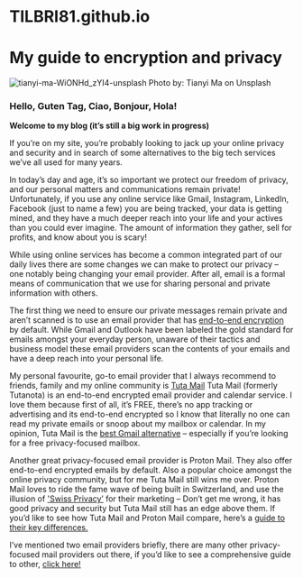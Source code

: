 # TILBRI81.github.io

# My guide to encryption and privacy 

![tianyi-ma-WiONHd_zYI4-unsplash](https://github.com/TILBRI81/TILBRI81.github.io/assets/161705653/24ee4d13-161a-4116-adf4-534335a43c5a)
Photo by: Tianyi Ma on Unsplash 

### Hello, Guten Tag, Ciao, Bonjour, Hola!

**Welcome to my blog (it’s still a big work in progress)**

If you’re on my site, you’re probably looking to jack up your online privacy and security and in search of some alternatives to the big tech services we’ve all used for many years.

In today’s day and age, it’s so important we protect our freedom of privacy, and our personal matters and communications remain private! Unfortunately, if you use any online service like Gmail, Instagram, LinkedIn, Facebook (just to name a few) you are being tracked, your data is getting mined, and they have a much deeper reach into your life and your actives than you could ever imagine. The amount of information they gather, sell for profits, and know about you is scary!

While using online services has become a common integrated part of our daily lives there are some changes we can make to protect our privacy – one notably being changing your email provider. After all, email is a formal means of communication that we use for sharing personal and private information with others. 

The first thing we need to ensure our private messages remain private and aren’t scanned is to use an email provider that has [end-to-end encryption](https://tuta.com/encryption) by default. While Gmail and Outlook have been labeled the gold standard for emails amongst your everyday person, unaware of their tactics and business model these email providers scan the contents of your emails and have a deep reach into your personal life.  

My personal favourite, go-to email provider that I always recommend to friends, family and my online community is [Tuta Mail](https://tuta.com/) Tuta Mail (formerly Tutanota) is an end-to-end encrypted email provider and calendar service. I love them because first of all, it’s FREE, there’s no app tracking or advertising and its end-to-end encrypted so I know that literally no one can read my private emails or snoop about my mailbox or calendar. In my opinion, Tuta Mail is the [best Gmail alternative](https://tuta.com/gmail-alternative) – especially if you’re looking for a free privacy-focused mailbox. 

Another great privacy-focused email provider is Proton Mail. They also offer end-to-end encrypted emails by default. Also a popular choice amongst the online privacy community, but for me Tuta Mail still wins me over. Proton Mail loves to ride the fame wave of being built in Switzerland, and use the illusion of ['Swiss Privacy’](https://tuta.com/blog/swiss-privacy-is-an-illusion) for their marketing – Don’t get me wrong, it has good privacy and security but Tuta Mail still has an edge above them. If you’d like to see how Tuta Mail and Proton Mail compare, here’s a [guide to their key differences.](https://tuta.com/best-protonmail-alternative/) 

I’ve mentioned two email providers briefly, there are many other privacy-focused mail providers out there, if you’d like to see a comprehensive guide to other, [click here!]( https://tuta.com/blog/best-private-email-service)

